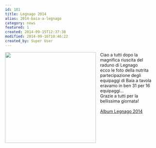```yaml
---
id: 181
title: Legnago 2014
alias: 2014-baia-a-legnago
category: news
featured: 1
created: 2014-09-15T12:37:38
modified: 2014-09-16T10:46:22
created_by: Super User
---
```

<p>
 <a href="https://plus.google.com/u/0/photos/109798823018847889357/albums/6059580547071077809?sqi=118025357480029570245&amp;sqsi=ce7c0909-7e51-45ed-bb14-0f4f9f0e046e" target="_blank">
  <img border="0" src="images/phocagallery/2014-09-legnago/thumbs/phoca_thumb_l_legnago-2014-09-07-11-16-03.jpg" style="float: left; padding-right: 1em;" width="300"/>
 </a>
 Ciao a tutti dopo la magnifica riuscita del raduno di Legnago
 <br/>
 ecco le foto della nutrita partecipazione degli equipaggi di Baia a tavola eravamo in ben 31 per 16 equipaggi...
 <br/>
 Grazie a tutti per la bellissima giornata!
 <br/>
 <br/>
 <a href="https://plus.google.com/u/0/photos/109798823018847889357/albums/6059580547071077809?sqi=118025357480029570245&amp;sqsi=ce7c0909-7e51-45ed-bb14-0f4f9f0e046e" target="_blank">
  Album Legnago 2014
 </a>
</p>
